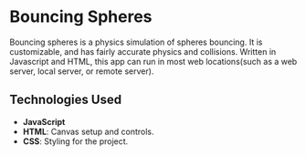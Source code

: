 # Bouncing Spheres

Bouncing spheres is a physics simulation of spheres bouncing. It is customizable, and has fairly accurate physics and collisions. Written in Javascript and HTML, this app can run in most web locations(such as a web server, local server, or remote server). 

## Technologies Used

- **JavaScript**
- **HTML**: Canvas setup and controls.
- **CSS**: Styling for the project.

